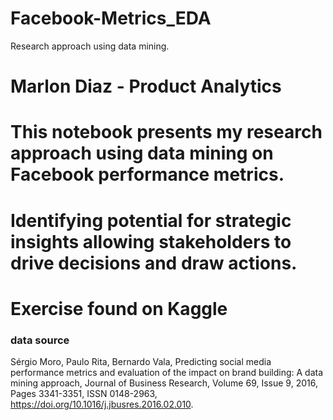 # Facebook-Metrics_EDA
Research approach using data mining.
# Marlon Diaz - Product Analytics
# This notebook presents my research approach using data mining on Facebook performance metrics.
# Identifying potential for strategic insights allowing stakeholders to drive decisions and draw actions.
# Exercise found on Kaggle

### data source
Sérgio Moro, Paulo Rita, Bernardo Vala,
Predicting social media performance metrics and evaluation of the impact on brand building: A data mining approach,
Journal of Business Research,
Volume 69, Issue 9,
2016,
Pages 3341-3351,
ISSN 0148-2963,
https://doi.org/10.1016/j.jbusres.2016.02.010.
